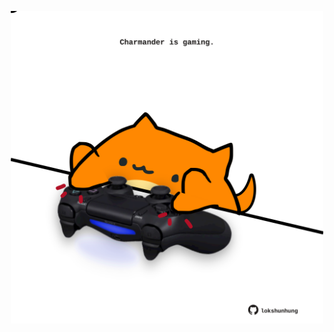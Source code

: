 <!-- built at 02/03/2021, 18:01:26 UTC -->
<p align="center">
  <img width="500" height="500" src="./ReadmeImage.svg">
</p>

